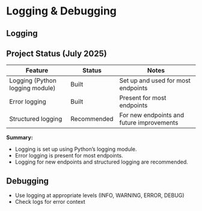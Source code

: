 # Logging & Debugging

## Logging


## Project Status (July 2025)

| Feature                        | Status      | Notes                                             |
|--------------------------------|-------------|---------------------------------------------------|
| Logging (Python logging module)| Built       | Set up and used for most endpoints                 |
| Error logging                  | Built       | Present for most endpoints                         |
| Structured logging             | Recommended | For new endpoints and future improvements          |

**Summary:**
- Logging is set up using Python’s logging module.
- Error logging is present for most endpoints.
- Logging for new endpoints and structured logging are recommended.

## Debugging
- Use logging at appropriate levels (INFO, WARNING, ERROR, DEBUG)
- Check logs for error context
